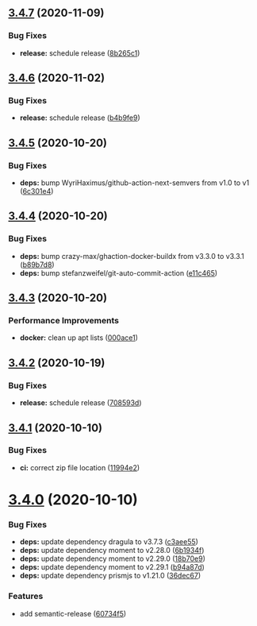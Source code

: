 ## [3.4.7](https://github.com/dargmuesli/jonas-thelemann/compare/3.4.6...3.4.7) (2020-11-09)


### Bug Fixes

* **release:** schedule release ([8b265c1](https://github.com/dargmuesli/jonas-thelemann/commit/8b265c1f99556bea2d5d375d269c253491d0c141))

## [3.4.6](https://github.com/dargmuesli/jonas-thelemann/compare/3.4.5...3.4.6) (2020-11-02)


### Bug Fixes

* **release:** schedule release ([b4b9fe9](https://github.com/dargmuesli/jonas-thelemann/commit/b4b9fe97f15af31eac0769f0c0bd9cc514a70a99))

## [3.4.5](https://github.com/dargmuesli/jonas-thelemann/compare/3.4.4...3.4.5) (2020-10-20)


### Bug Fixes

* **deps:** bump WyriHaximus/github-action-next-semvers from v1.0 to v1 ([6c301e4](https://github.com/dargmuesli/jonas-thelemann/commit/6c301e405a251305f10f49f591ec3239d4abe5c1))

## [3.4.4](https://github.com/dargmuesli/jonas-thelemann/compare/3.4.3...3.4.4) (2020-10-20)


### Bug Fixes

* **deps:** bump crazy-max/ghaction-docker-buildx from v3.3.0 to v3.3.1 ([b89b7d8](https://github.com/dargmuesli/jonas-thelemann/commit/b89b7d8c1720e8e0f7fb6d3415e9d09c43a95ca3))
* **deps:** bump stefanzweifel/git-auto-commit-action ([e11c465](https://github.com/dargmuesli/jonas-thelemann/commit/e11c4657dd1ffc83428e25bae8c3f7155b00a19d))

## [3.4.3](https://github.com/dargmuesli/jonas-thelemann/compare/3.4.2...3.4.3) (2020-10-20)


### Performance Improvements

* **docker:** clean up apt lists ([000ace1](https://github.com/dargmuesli/jonas-thelemann/commit/000ace16fde647426a5f11883eaa0eedbfadd87a))

## [3.4.2](https://github.com/dargmuesli/jonas-thelemann/compare/3.4.1...3.4.2) (2020-10-19)


### Bug Fixes

* **release:** schedule release ([708593d](https://github.com/dargmuesli/jonas-thelemann/commit/708593dc28462b98b909ad9f6fa36f5f976ba923))

## [3.4.1](https://github.com/dargmuesli/jonas-thelemann/compare/3.4.0...3.4.1) (2020-10-10)


### Bug Fixes

* **ci:** correct zip file location ([11994e2](https://github.com/dargmuesli/jonas-thelemann/commit/11994e2a93959725a4498fcbf6a9d800460af1b5))

# [3.4.0](https://github.com/dargmuesli/jonas-thelemann/compare/3.3.0...3.4.0) (2020-10-10)


### Bug Fixes

* **deps:** update dependency dragula to v3.7.3 ([c3aee55](https://github.com/dargmuesli/jonas-thelemann/commit/c3aee55331c570d78c2b1aa722c1af5175f75787))
* **deps:** update dependency moment to v2.28.0 ([6b1934f](https://github.com/dargmuesli/jonas-thelemann/commit/6b1934f32ac2eb06c2770d5444b7fb75a19fb7ce))
* **deps:** update dependency moment to v2.29.0 ([18b70e9](https://github.com/dargmuesli/jonas-thelemann/commit/18b70e9aa055b3efb6f22751a302c7404e1967cb))
* **deps:** update dependency moment to v2.29.1 ([b94a87d](https://github.com/dargmuesli/jonas-thelemann/commit/b94a87dcdcfacb1c92b84db138b275535171956d))
* **deps:** update dependency prismjs to v1.21.0 ([36dec67](https://github.com/dargmuesli/jonas-thelemann/commit/36dec679f7e805f2c4e2272e7cf1a76cde743c92))


### Features

* add semantic-release ([60734f5](https://github.com/dargmuesli/jonas-thelemann/commit/60734f5ca05a10cd52b7f7f29f39f4f86646fb9a))
